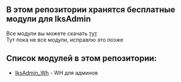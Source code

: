 ## В этом репозитории хранятся бесплатные модули для IksAdmin
Все модули вы можете скачать [тут](https://github.com/Iksix/IksAdmin_FreeModules/releases/latest) <br>
Тут пока не все модули, исправлю это позже

## Список модулей в этом репозитории:
- [IksAdmin_Wh](https://github.com/Iksix/IksAdmin_FreeModules/blob/master/srcs/IksAdmin_WH/readme.md) - WH для админов
